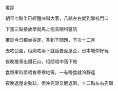 覆診

朝早七點半已經醒咗叫大家，八點左右就到學校門口

下晝三點接放學就馬上抱去眼科醫院

覆診今日都坐得定，答到下問題，下次十二月

去咗公園，佢爬咗兩下就話要返屋企，日本城仲好玩

夜晚推車出鑽石山，佢間唔中落下地

食嘢果時佢唔肯乖乖地等，一有嘢食就冷靜返

夜晚返屋企勁攰，但沖完涼又醒返啲，十二點左右先瞓

